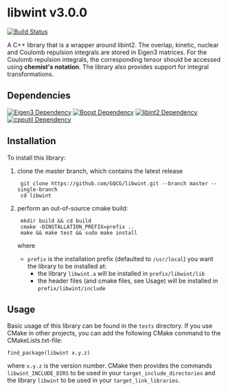 # libwint v3.0.0

[![Build Status](https://travis-ci.org/GQCG/libwint.svg?branch=master)](https://travis-ci.org/GQCG/libwint)

A C++ library that is a wrapper around libint2. The overlap, kinetic, nuclear and Coulomb repulsion integrals are stored in Eigen3 matrices. For the Coulomb repulsion integrals, the corresponding tensor should be accessed using **chemist's notation**. The library also provides support for integral transformations.


## Dependencies
[![Eigen3 Dependency](https://img.shields.io/badge/Eigen-3.3.4+-blue.svg)](http://eigen.tuxfamily.org/index.php?title=Main_Page)
[![Boost Dependency](https://img.shields.io/badge/Boost-1.65.1+-blue.svg)](www.boost.org)
[![libint2 Dependency](https://img.shields.io/badge/libint-2.3.1+-blue.svg)](https://github.com/evaleev/libint)
[![cpputil Dependency](https://img.shields.io/badge/cpputil-1.2.1+-blue.svg)](https://github.com/GQCG/cpputil)



## Installation
To install this library:
1. clone the master branch, which contains the latest release

        git clone https://github.com/GQCG/libwint.git --branch master --single-branch
        cd libwint

2. perform an out-of-source cmake build:

        mkdir build && cd build
        cmake -DINSTALLATION_PREFIX=prefix ..
        make && make test && sudo make install

    where
    * `prefix` is the installation prefix (defaulted to `/usr/local`) you want the library to be installed at:
        * the library `libwint.a` will be installed in `prefix/libwint/lib`
        * the header files (and cmake files, see Usage) will be installed in `prefix/libwint/include`


## Usage
Basic usage of this library can be found in the `tests` directory. If you use CMake in other projects, you can add the following CMake command to the CMakeLists.txt-file:

    find_package(libwint x.y.z)

where `x.y.z` is the version number. CMake then provides the commands `libwint_INCLUDE_DIRS` to be used in your `target_include_directories` and the library `libwint` to be used in your `target_link_libraries`.
